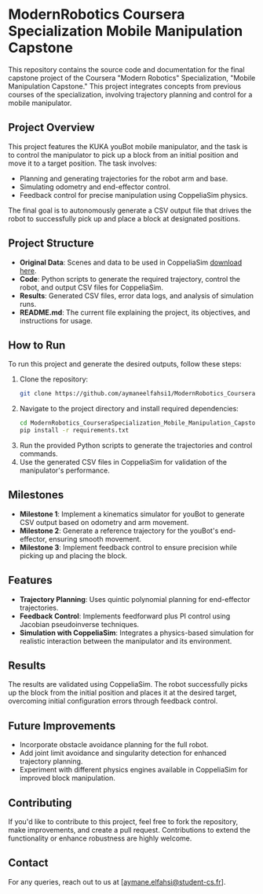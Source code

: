 
# ModernRobotics Coursera Specialization Mobile Manipulation Capstone

This repository contains the source code and documentation for the final capstone project of the Coursera "Modern Robotics" Specialization, "Mobile Manipulation Capstone." This project integrates concepts from previous courses of the specialization, involving trajectory planning and control for a mobile manipulator.

## Project Overview

This project features the KUKA youBot mobile manipulator, and the task is to control the manipulator to pick up a block from an initial position and move it to a target position. The task involves:

- Planning and generating trajectories for the robot arm and base.
- Simulating odometry and end-effector control.
- Feedback control for precise manipulation using CoppeliaSim physics.

The final goal is to autonomously generate a CSV output file that drives the robot to successfully pick up and place a block at designated positions.

## Project Structure

- **Original Data**: Scenes and data to be used in CoppeliaSim [download here](https://drive.google.com/drive/folders/1DAMKsbyvNFgIkUIRvVi6ls5nFo6hPmF2?usp=sharing).
- **Code**: Python scripts to generate the required trajectory, control the robot, and output CSV files for CoppeliaSim.
- **Results**: Generated CSV files, error data logs, and analysis of simulation runs.
- **README.md**: The current file explaining the project, its objectives, and instructions for usage.

## How to Run

To run this project and generate the desired outputs, follow these steps:

1. Clone the repository:
   ```bash
   git clone https://github.com/aymaneelfahsi1/ModernRobotics_CourseraSpecialization_FinalCapstone.git
   ```
2. Navigate to the project directory and install required dependencies:
   ```bash
   cd ModernRobotics_CourseraSpecialization_Mobile_Manipulation_Capstone
   pip install -r requirements.txt
   ```
3. Run the provided Python scripts to generate the trajectories and control commands.
4. Use the generated CSV files in CoppeliaSim for validation of the manipulator's performance.

## Milestones
- **Milestone 1**: Implement a kinematics simulator for youBot to generate CSV output based on odometry and arm movement.
- **Milestone 2**: Generate a reference trajectory for the youBot's end-effector, ensuring smooth movement.
- **Milestone 3**: Implement feedback control to ensure precision while picking up and placing the block.

## Features
- **Trajectory Planning**: Uses quintic polynomial planning for end-effector trajectories.
- **Feedback Control**: Implements feedforward plus PI control using Jacobian pseudoinverse techniques.
- **Simulation with CoppeliaSim**: Integrates a physics-based simulation for realistic interaction between the manipulator and its environment.

## Results
The results are validated using CoppeliaSim. The robot successfully picks up the block from the initial position and places it at the desired target, overcoming initial configuration errors through feedback control.

## Future Improvements
- Incorporate obstacle avoidance planning for the full robot.
- Add joint limit avoidance and singularity detection for enhanced trajectory planning.
- Experiment with different physics engines available in CoppeliaSim for improved block manipulation.

## Contributing
If you'd like to contribute to this project, feel free to fork the repository, make improvements, and create a pull request. Contributions to extend the functionality or enhance robustness are highly welcome.

## Contact
For any queries, reach out to us at [aymane.elfahsi@student-cs.fr].

